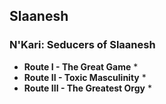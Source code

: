 ## Slaanesh

### N'Kari: Seducers of Slaanesh

* **Route I - The Great Game**
    * 
* **Route II - Toxic Masculinity**
    * 
* **Route III - The Greatest Orgy**
    *